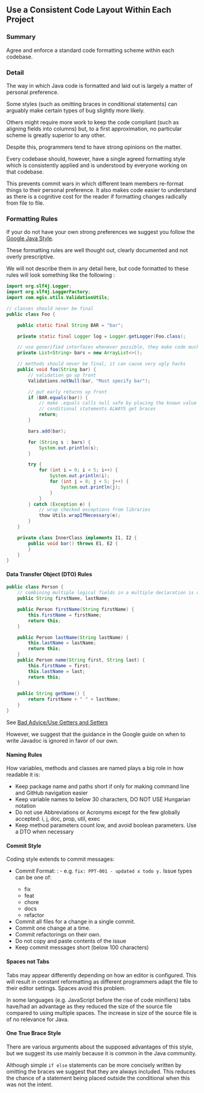## Use a Consistent Code Layout Within Each Project

### Summary

Agree and enforce a standard code formatting scheme within each codebase.

### Detail

The way in which Java code is formatted and laid out is largely a matter of personal preference.

Some styles (such as omitting braces in conditional statements) can arguably make certain types of bug slightly more likely.

Others might require more work to keep the code compliant (such as aligning fields into columns) but, to a first approximation, no particular scheme is greatly superior to any other.

Despite this, programmers tend to have strong opinions on the matter.

Every codebase should, however, have a single agreed formatting style which is consistently applied and is understood by everyone working on that codebase.

This prevents commit wars in which different team members re-format things to their personal preference. It also makes code easier to understand as there is a cognitive cost for the reader if formatting changes radically from file to file.

### Formatting Rules

If your do not have your own strong preferences we suggest you follow the [Google Java Style](https://google.github.io/styleguide/javaguide.html).

These formatting rules are well thought out, clearly documented and not overly prescriptive.

We will not describe them in any detail here, but code formatted to these rules will look something like the following :

```java
import org.slf4j.Logger;
import org.slf4j.LoggerFactory;
import com.egis.utils.ValidationUtils;

// classes should never be final
public class Foo {

    public static final String BAR = "bar";

    private static final Logger log = Logger.getLogger(Foo.class);

    // use generified interfaces whenever possible, they make code much more readable
    private List<String> bars = new ArrayList<>();

    // methods should never be final, it can cause very ugly hacks
    public void foo(String bar) {
        // validation go up front
        Validations.notNull(bar, "Must specify bar");

        // put early returns up front
        if (BAR.equals(bar)) {
            // make .equals calls null safe by placing the known value first
            // conditional statements ALWAYS get braces
            return;
        }

        bars.add(bar);

        for (String s : bars) {
            System.out.println(s);
        }

        try {
            for (int i = 0; i < 5; i++) {
                System.out.println(i);
                for (int j = 0; j < 5; j++) {
                    System.out.println(j);
                }
            }
        } catch (Exception e) {
            // wrap checked exceptions from libraries
            thow Utils.wrapIfNecessary(e);
        }
    }

    private class InnerClass implements I1, I2 {
        public void bar() throws E1, E2 {
        }
    }
}
```

#### Data Transfer Object (DTO) Rules

```java
public class Person {
    // combining multiple logical fields in a multiple declaration is ok
    public String firstName, lastName;

    public Person firstName(String firstName) {
        this.firstName = firstName;
        return this;
    }

    public Person lastName(String lastName) {
        this.lastName = lastName;
        return this;
    }
    public Person name(String first, String last) {
        this.firstName = first;
        this.lastName = last;
        return this;
    }

    public String getName() {
        return firstName + " " + lastName;
    }
}
```
See [Bad Advice/Use Getters and Setters](../badavice/010_use_getters_and_setters.md)



However, we suggest that the guidance in the Google guide on when to write Javadoc is ignored in favor of our own.

#### Naming Rules

How variables, methods and classes are named plays a big role in how readable it is:

* Keep package name and paths short if only for making command line and GitHub navigation easier
* Keep variable names to below 30 characters, DO NOT USE Hungarian notation
* Do not use Abbreviations or Acronyms except for the few globally accepted: i, j, doc, prop, util, exec
* Keep method parameters count low, and avoid boolean parameters. Use a DTO when necessary

#### Commit Style

Coding style extends to commit messages:

- Commit Format: <Issue Type>: <Issue ID> - <description of change> e.g. `fix: PPT-001 - updated x todo y.`
    Issue types can be one of:
    - fix
    - feat
    - chore
    - docs
    - refactor
- Commit all files for a change in a single commit.
- Commit one change at a time.
- Commit refactorings on their own.
- Do not copy and paste contents of the issue
- Keep commit messages short (below 100 characters)


#### Spaces not Tabs

Tabs may appear differently depending on how an editor is configured. This will result in constant reformatting as different programmers adapt the file to their editor settings. Spaces avoid this problem.

In some languages (e.g. JavaScript before the rise of code minifiers) tabs have/had an advantage as they reduced the size of the source file compared to using multiple spaces. The increase in size of the source file is of no relevance for Java.

#### One True Brace Style

There are various arguments about the supposed advantages of this style, but we suggest its use mainly because it is common in the Java community.

Although simple `if else` statements can be more concisely written by omitting the braces we suggest that they are always included. This reduces the chance of a statement being placed outside the conditional when this was not the intent.

